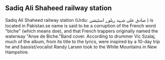 ## Sadiq Ali Shaheed railway station

Sadiq Ali Shaheed railway station (Urdu: صادق علی شہید ریلوے اسٹیشن ‎) is located in Pakistan.se name is said to be a corruption of the French word "biche" (which means doe), and that French trappers originally named the waterway "Anse de Biche."Band cover. According to drummer Vic Szalaj, much of the album, from its title to the lyrics, were inspired by a 10-day trip he and bassist/vocalist Randy Larsen took to the White Mountains in New Hampshire.